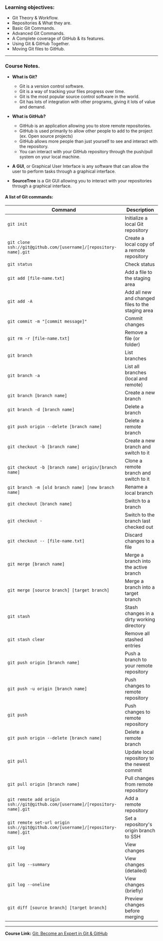### Learning objectives:

- Git Theory & Workflow.
- Repositories & What they are.
- Basic Git Commands.
- Advanced Git Commands.
- A Complete coverage of GitHub & its features.
- Using Git & GitHub Together.
- Moving Git files to GitHub.

---

### Course Notes.

- **What is Git?**

  - Git is a version control software.
  - Git is a way of tracking your files progress over time.
  - Git is the most popular source control software in the world.
  - Git has lots of integration with other programs, giving it lots of value and demand.

- **What is GitHub?**

  - GitHub is an application allowing you to store remote repositories.
  - GitHub is used primarily to allow other people to add to the project (ex. Open source projects)
  - GitHub allows more people than just yourself to see and interact with the repository.
  - You can interact with your GitHub repository through the push/pull system on your local machine.

- **A GUI**, or Graphical User Interface is any software that can allow the user to perform tasks through a graphical interface.

- **SourceTree** is a Git GUI allowing you to interact with your repositories through a graphical interface.

#### A list of Git commands:

| Command                                                                           | Description                                       |
| --------------------------------------------------------------------------------- | ------------------------------------------------- |
| `git init`                                                                        | Initialize a local Git repository                 |
| `git clone ssh://git@github.com/[username]/[repository-name].git`                 | Create a local copy of a remote repository        |
| `git status`                                                                      | Check status                                      |
| `git add [file-name.txt]`                                                         | Add a file to the staging area                    |
| `git add -A`                                                                      | Add all new and changed files to the staging area |
| `git commit -m "[commit message]"`                                                | Commit changes                                    |
| `git rm -r [file-name.txt]`                                                       | Remove a file (or folder)                         |
| `git branch`                                                                      | List branches                                     |
| `git branch -a`                                                                   | List all branches (local and remote)              |
| `git branch [branch name]`                                                        | Create a new branch                               |
| `git branch -d [branch name]`                                                     | Delete a branch                                   |
| `git push origin --delete [branch name]`                                          | Delete a remote branch                            |
| `git checkout -b [branch name]`                                                   | Create a new branch and switch to it              |
| `git checkout -b [branch name] origin/[branch name]`                              | Clone a remote branch and switch to it            |
| `git branch -m [old branch name] [new branch name]`                               | Rename a local branch                             |
| `git checkout [branch name]`                                                      | Switch to a branch                                |
| `git checkout -`                                                                  | Switch to the branch last checked out             |
| `git checkout -- [file-name.txt]`                                                 | Discard changes to a file                         |
| `git merge [branch name]`                                                         | Merge a branch into the active branch             |
| `git merge [source branch] [target branch]`                                       | Merge a branch into a target branch               |
| `git stash`                                                                       | Stash changes in a dirty working directory        |
| `git stash clear`                                                                 | Remove all stashed entries                        |
| `git push origin [branch name]`                                                   | Push a branch to your remote repository           |
| `git push -u origin [branch name]`                                                | Push changes to remote repository                 |
| `git push`                                                                        | Push changes to remote repository                 |
| `git push origin --delete [branch name]`                                          | Delete a remote branch                            |
| `git pull`                                                                        | Update local repository to the newest commit      |
| `git pull origin [branch name]`                                                   | Pull changes from remote repository               |
| `git remote add origin ssh://git@github.com/[username]/[repository-name].git`     | Add a remote repository                           |
| `git remote set-url origin ssh://git@github.com/[username]/[repository-name].git` | Set a repository's origin branch to SSH           |
| `git log`                                                                         | View changes                                      |
| `git log --summary`                                                               | View changes (detailed)                           |
| `git log --oneline`                                                               | View changes (briefly)                            |
| `git diff [source branch] [target branch]`                                        | Preview changes before merging                    |

---

**Course Link:** [Git: Become an Expert in Git & GitHub](https://www.udemy.com/course/git-expert-4-hours/)
